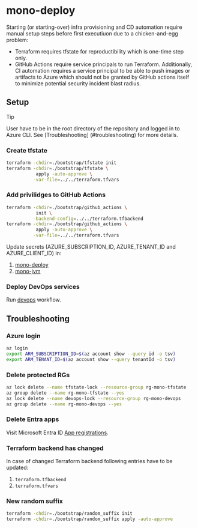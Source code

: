 # mono-deploy

Starting (or starting-over) infra provisioning and CD automation require manual setup steps before first executiuon due 
to a chicken-and-egg problem: 
- Terraform requires tfstate for reproductibility which is one-time step only.
- GitHub Actions require service principals to run Terraform.
Additionally, CI automation requires a service principal to be able to push images or artifacts to Azure which 
should not be granted by GitHub actions itself to minimize potential security incident blast radius.   

## Setup

> [!TIP]
> User have to be in the root directory of the repository and logged in to Azure CLI. See [Troubleshooting]
> (#troubleshooting)
> for more details.

### Create tfstate
```bash
terraform -chdir=./bootstrap/tfstate init
terraform -chdir=./bootstrap/tfstate \
           apply -auto-approve \
          -var-file=../../terraform.tfvars
```

### Add privilidges to GitHub Actions

```bash
terraform -chdir=./bootstrap/github_actions \
           init \
          -backend-config=../../terraform.tfbackend
terraform -chdir=./bootstrap/github_actions \
           apply -auto-approve \
          -var-file=../../terraform.tfvars
```
Update secrets (AZURE_SUBSCRIPTION_ID, AZURE_TENANT_ID and AZURE_CLIENT_ID) in:
1. [mono-deploy](https://github.com/mwierzchowski/mono-deploy/settings/secrets/actions)
2. [mono-jvm](https://github.com/mwierzchowski/mono-jvm/settings/secrets/actions)

### Deploy DevOps services
Run [devops](https://github.com/mwierzchowski/mono-deploy/actions/workflows/devops.yaml) workflow.


## Troubleshooting

### Azure login
```bash
az login
export ARM_SUBSCRIPTION_ID=$(az account show --query id -o tsv)
export ARM_TENANT_ID=$(az account show --query tenantId -o tsv)
```

### Delete protected RGs
```bash
az lock delete --name tfstate-lock --resource-group rg-mono-tfstate
az group delete --name rg-mono-tfstate --yes
az lock delete --name devops-lock --resource-group rg-mono-devops
az group delete --name rg-mono-devops --yes
```

### Delete Entra apps
Visit Microsoft Entra ID
[App registrations](https://portal.azure.com/#view/Microsoft_AAD_IAM/ActiveDirectoryMenuBlade/~/RegisteredApps).

### Terraform backend has changed
In case of changed Terraform backend following entries have to be updated:
1. `terraform.tfbackend`
2. `terraform.tfvars`

### New random suffix
```bash
terraform -chdir=./bootstrap/random_suffix init
terraform -chdir=./bootstrap/random_suffix apply -auto-approve
```